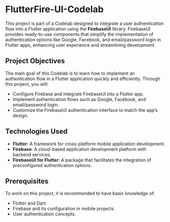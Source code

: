 # FlutterFire-UI-Codelab

This project is part of a Codelab designed to integrate a user authentication flow into a Flutter application using the **FirebaseUI** library. FirebaseUI provides ready-to-use components that simplify the implementation of authentication options like Google, Facebook, and email/password login in Flutter apps, enhancing user experience and streamlining development.

## Project Objectives

The main goal of this Codelab is to learn how to implement an authentication flow in a Flutter application quickly and efficiently. Through this project, you will:
- Configure Firebase and integrate FirebaseUI into a Flutter app.
- Implement authentication flows such as Google, Facebook, and email/password login.
- Customize the FirebaseUI authentication interface to match the app’s design.

## Technologies Used

- **Flutter**: A framework for cross-platform mobile application development.
- **Firebase**: A cloud-based application development platform with backend services.
- **FirebaseUI for Flutter**: A package that facilitates the integration of preconfigured authentication options.

## Prerequisites

To work on this project, it is recommended to have basic knowledge of:
- Flutter and Dart.
- Firebase and its configuration in mobile projects.
- User authentication concepts.

